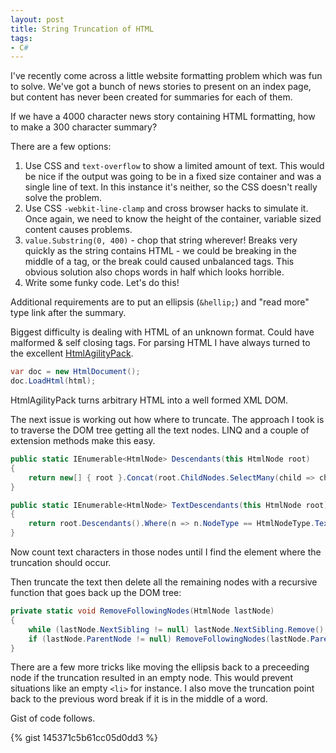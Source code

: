 ```yaml
---
layout: post
title: String Truncation of HTML
tags:
- C#
---
```


I've recently come across a little website formatting problem which was fun to solve. We've got a bunch of news stories to present on an index page, but content has never been created for summaries for each of them.

If we have a 4000 character news story containing HTML formatting, how to make a 300 character summary?

There are a few options:

1. Use CSS and `text-overflow` to show a limited amount of text. This would be nice if the output was going to be in a fixed size container and was a single line of text. In this instance it's neither, so the CSS doesn't really solve the problem.
2. Use CSS `-webkit-line-clamp` and cross browser hacks to simulate it. Once again, we need to know the height of the container, variable sized content causes problems.
3. `value.Substring(0, 400)` - chop that string wherever! Breaks very quickly as the string contains HTML - we could be breaking in the middle of a tag, or the break could caused unbalanced tags. This obvious solution also chops words in half which looks horrible.
4. Write some funky code. Let's do this!

Additional requirements are to put an ellipsis (`&hellip;`) and "read more" type link after the summary.

Biggest difficulty is dealing with HTML of an unknown format. Could have malformed & self closing tags. For parsing HTML I have always turned to the excellent [HtmlAgilityPack](http://nuget.org/packages/HtmlAgilityPack).

```csharp
var doc = new HtmlDocument();
doc.LoadHtml(html);
```

HtmlAgilityPack turns arbitrary HTML into a well formed XML DOM.

The next issue is working out how where to truncate. The approach I took is to traverse the DOM tree getting all the text nodes. LINQ and a couple of extension methods make this easy.

```csharp
public static IEnumerable<HtmlNode> Descendants(this HtmlNode root)
{
    return new[] { root }.Concat(root.ChildNodes.SelectMany(child => child.Descendants()));
}

public static IEnumerable<HtmlNode> TextDescendants(this HtmlNode root)
{
    return root.Descendants().Where(n => n.NodeType == HtmlNodeType.Text && !String.IsNullOrWhiteSpace(n.InnerText));
}
```

Now count text characters in those nodes until I find the element where the truncation should occur. 

Then truncate the text then delete all the remaining nodes with a recursive function that goes back up the DOM tree:

```csharp
private static void RemoveFollowingNodes(HtmlNode lastNode)
{
    while (lastNode.NextSibling != null) lastNode.NextSibling.Remove();
    if (lastNode.ParentNode != null) RemoveFollowingNodes(lastNode.ParentNode);
}
```
There are a few more tricks like moving the ellipsis back to a preceeding node if the truncation resulted in an empty node. This would prevent situations like an empty `<li>` for instance. I also move the truncation point back to the previous word break if it is in the middle of a word.

Gist of code follows.

{% gist 145371c5b61cc05d0dd3 %}


